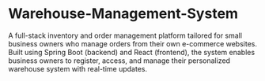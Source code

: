 # Warehouse-Management-System
A full-stack inventory and order management platform tailored for small business owners who manage orders from their own e-commerce websites. Built using Spring Boot (backend) and React (frontend), the system enables business owners to register, access, and manage their personalized warehouse system with real-time updates.
